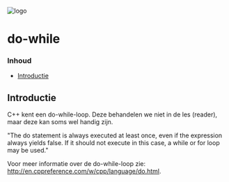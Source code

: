 ![logo](../../img/ISO_C++_Logo.svg) [](logo-id)

# do-while[](title-id) <!-- omit in toc -->

### Inhoud[](toc-id) <!-- omit in toc -->

- [Introductie](#introductie)

## Introductie

C++ kent een do-while-loop. Deze behandelen we niet in de les (reader), maar deze kan soms wel handig zijn.

"The do statement is always executed at least once, even if the expression always yields false. If it should not execute in this case, a while or for loop may be used."

Voor meer informatie over de do-while-loop zie:
<http://en.cppreference.com/w/cpp/language/do.html>. <!-- markdown-link-check-disable-line -->
